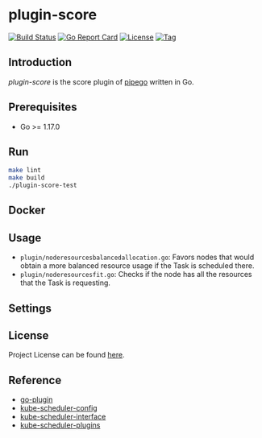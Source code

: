 # plugin-score

[![Build Status](https://github.com/pipego/plugin-score/workflows/ci/badge.svg?branch=main&event=push)](https://github.com/pipego/plugin-score/actions?query=workflow%3Aci)
[![Go Report Card](https://goreportcard.com/badge/github.com/pipego/plugin-score)](https://goreportcard.com/report/github.com/pipego/plugin-score)
[![License](https://img.shields.io/github/license/pipego/plugin-score.svg)](https://github.com/pipego/plugin-score/blob/main/LICENSE)
[![Tag](https://img.shields.io/github/tag/pipego/plugin-score.svg)](https://github.com/pipego/plugin-score/tags)



## Introduction

*plugin-score* is the score plugin of [pipego](https://github.com/pipego) written in Go.



## Prerequisites

- Go >= 1.17.0



## Run

```bash
make lint
make build
./plugin-score-test
```



## Docker



## Usage

- `plugin/noderesourcesbalancedallocation.go`: Favors nodes that would obtain a more balanced resource usage if the Task is scheduled there.
- `plugin/noderesourcesfit.go`: Checks if the node has all the resources that the Task is requesting. 



## Settings



## License

Project License can be found [here](LICENSE).



## Reference

- [go-plugin](https://github.com/hashicorp/go-plugin)
- [kube-scheduler-config](https://kubernetes.io/docs/reference/scheduling/config)
- [kube-scheduler-interface](https://github.com/kubernetes/kubernetes/blob/master/pkg/scheduler/framework/interface.go)
- [kube-scheduler-plugins](https://github.com/kubernetes/kubernetes/blob/master/pkg/scheduler/framework/plugins)
